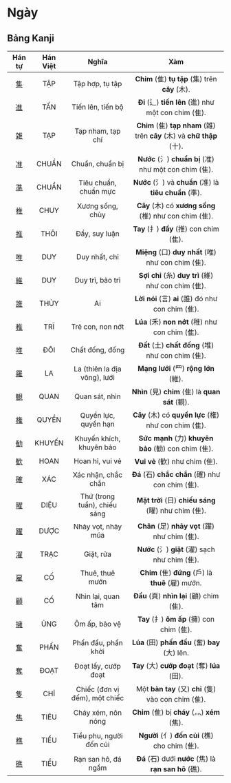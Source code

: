 <link href="styles.css" rel="stylesheet">

# Ngày

## Bảng Kanji

| Hán tự | Hán Việt | Nghĩa | Xàm |
| :---: | :---: | :---: | :---: |
| [<span class="stroke-order">集</span>](https://mazii.net/vi-VN/search/kanji/javi/%E9%9B%86) | TẬP | Tập hợp, tụ tập | **Chim** (隹) **tụ tập** (集) trên **cây** (木). |
| [<span class="stroke-order">進</span>](https://mazii.net/vi-VN/search/kanji/javi/%E9%80%B2) | TẤN | Tiến lên, tiến bộ | **Đi** (辶) **tiến lên** (進) như một con chim (隹). |
| [<span class="stroke-order">雑</span>](https://mazii.net/vi-VN/search/kanji/javi/%E9%9B%91) | TẠP | Tạp nham, tạp chí | **Chim** (隹) **tạp nham** (雑) trên **cây** (木) và **chữ thập** (十). |
| [<span class="stroke-order">准</span>](https://mazii.net/vi-VN/search/kanji/javi/%E5%87%86) | CHUẨN | Chuẩn, chuẩn bị | **Nước** (氵) **chuẩn bị** (准) như một con chim (隹). |
| [<span class="stroke-order">準</span>](https://mazii.net/vi-VN/search/kanji/javi/%E6%BA%96) | CHUẨN | Tiêu chuẩn, chuẩn mực | **Nước** (氵) và **chuẩn** (准) là **tiêu chuẩn** (準). |
| [<span class="stroke-order">椎</span>](https://mazii.net/vi-VN/search/kanji/javi/%E6%A4%8E) | CHUY | Xương sống, chùy | **Cây** (木) có **xương sống** (椎) như con chim (隹). |
| [<span class="stroke-order">推</span>](https://mazii.net/vi-VN/search/kanji/javi/%E6%8E%A8) | THÔI | Đẩy, suy luận | **Tay** (扌) **đẩy** (推) con chim (隹). |
| [<span class="stroke-order">唯</span>](https://mazii.net/vi-VN/search/kanji/javi/%E5%94%AF) | DUY | Duy nhất, chỉ | **Miệng** (口) **duy nhất** (唯) như con chim (隹). |
| [<span class="stroke-order">維</span>](https://mazii.net/vi-VN/search/kanji/javi/%E7%B6%AD) | DUY | Duy trì, bảo trì | **Sợi chỉ** (糸) **duy trì** (維) như con chim (隹). |
| [<span class="stroke-order">誰</span>](https://mazii.net/vi-VN/search/kanji/javi/%E8%AA%B0) | THÙY | Ai | **Lời nói** (言) **ai** (誰) đó như con chim (隹). |
| [<span class="stroke-order">稚</span>](https://mazii.net/vi-VN/search/kanji/javi/%E7%A8%9A) | TRĨ | Trẻ con, non nớt | **Lúa** (禾) **non nớt** (稚) như con chim (隹). |
| [<span class="stroke-order">堆</span>](https://mazii.net/vi-VN/search/kanji/javi/%E5%A0%86) | ĐÔI | Chất đống, đống | **Đất** (土) **chất đống** (堆) như con chim (隹). |
| [<span class="stroke-order">羅</span>](https://mazii.net/vi-VN/search/kanji/javi/%E7%BE%85) | LA | La (thiên la địa võng), lưới | **Mạng lưới** (罒) **rộng lớn** (維). |
| [<span class="stroke-order">観</span>](https://mazii.net/vi-VN/search/kanji/javi/%E8%A6%B3) | QUAN | Quan sát, nhìn | **Nhìn** (見) **chim** (隹) là **quan sát** (観). |
| [<span class="stroke-order">権</span>](https://mazii.net/vi-VN/search/kanji/javi/%E6%A8%A9) | QUYỀN | Quyền lực, quyền hạn | **Cây** (木) có **quyền lực** (権) như con chim (隹). |
| [<span class="stroke-order">勧</span>](https://mazii.net/vi-VN/search/kanji/javi/%E5%8B%A7) | KHUYẾN | Khuyến khích, khuyên bảo | **Sức mạnh** (力) **khuyên bảo** (勧) con chim (隹). |
| [<span class="stroke-order">歓</span>](https://mazii.net/vi-VN/search/kanji/javi/%E6%AD%93) | HOAN | Hoan hỉ, vui vẻ | **Vui vẻ** (歓) như chim (隹). |
| [<span class="stroke-order">確</span>](https://mazii.net/vi-VN/search/kanji/javi/%E7%A2%BA) | XÁC | Xác nhận, chắc chắn | **Đá** (石) **chắc chắn** (確) như con chim (隹). |
| [<span class="stroke-order">曜</span>](https://mazii.net/vi-VN/search/kanji/javi/%E6%9B%9C) | DIỆU | Thứ (trong tuần), chiếu sáng | **Mặt trời** (日) **chiếu sáng** (曜) như chim (隹). |
| [<span class="stroke-order">躍</span>](https://mazii.net/vi-VN/search/kanji/javi/%E8%BA%8D) | DƯỢC | Nhảy vọt, nhảy múa | **Chân** (足) **nhảy vọt** (躍) như chim (隹). |
| [<span class="stroke-order">濯</span>](https://mazii.net/vi-VN/search/kanji/javi/%E6%BF%AF) | TRẠC | Giặt, rửa | **Nước** (氵) **giặt** (濯) sạch như chim (隹). |
| [<span class="stroke-order">雇</span>](https://mazii.net/vi-VN/search/kanji/javi/%E9%9B%87) | CỐ | Thuê, thuê mướn | **Chim** (隹) **đứng** (戶) là **thuê** (雇) mướn. |
| [<span class="stroke-order">顧</span>](https://mazii.net/vi-VN/search/kanji/javi/%E9%A1%A7) | CỐ | Nhìn lại, quan tâm | **Đầu** (頁) **nhìn lại** (顧) chim (隹). |
| [<span class="stroke-order">擁</span>](https://mazii.net/vi-VN/search/kanji/javi/%E6%93%81) | ỦNG | Ôm ấp, bảo vệ | **Tay** (扌) **ôm ấp** (擁) con chim (隹). |
| [<span class="stroke-order">奮</span>](https://mazii.net/vi-VN/search/kanji/javi/%E5%A5%AE) | PHẤN | Phấn đấu, phấn khởi | **Lúa** (田) **phấn đấu** (奮) **bay** (大) lên. |
| [<span class="stroke-order">奪</span>](https://mazii.net/vi-VN/search/kanji/javi/%E5%A5%AA) | ĐOẠT | Đoạt lấy, cướp đoạt | **Tay** (大) **cướp đoạt** (奪) **lúa** (田). |
| [<span class="stroke-order">隻</span>](https://mazii.net/vi-VN/search/kanji/javi/%E9%9A%BB) | CHỈ | Chiếc (đơn vị đếm), một chiếc | Một **bàn tay** (又) **chỉ** (隻) vào con chim (隹). |
| [<span class="stroke-order">焦</span>](https://mazii.net/vi-VN/search/kanji/javi/%E7%84%A6) | TIÊU | Cháy xém, nôn nóng | **Chim** (隹) bị **cháy** (灬) **xém** (焦). |
| [<span class="stroke-order">樵</span>](https://mazii.net/vi-VN/search/kanji/javi/%E6%A8%B5) | TIỀU | Tiều phu, người đốn củi | **Người** (亻) **đốn củi** (樵) cho chim (隹). |
| [<span class="stroke-order">礁</span>](https://mazii.net/vi-VN/search/kanji/javi/%E7%A4%81) | TIỀU | Rạn san hô, đá ngầm | **Đá** (石) dưới **nước** (焦) là **rạn san hô** (礁). |

